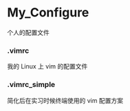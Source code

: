 My_Configure
============

个人的配置文件

### .vimrc
我的 Linux 上 vim 的配置文件

### .vimrc_simple
简化后在实习时候终端使用的 vim 配置方案

